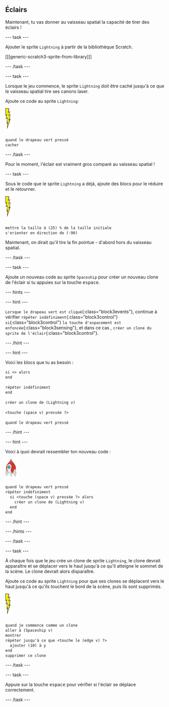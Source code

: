 ## Éclairs

Maintenant, tu vas donner au vaisseau spatial la capacité de tirer des éclairs !

--- task ---

Ajouter le sprite `Lightning` à partir de la bibliothèque Scratch.

[[[generic-scratch3-sprite-from-library]]]

--- /task ---

--- task ---

Lorsque le jeu commence, le sprite `Lightning` doit être caché jusqu'à ce que le vaisseau spatial tire ses canons laser.

Ajoute ce code au sprite `Lightning`:

![sprite éclair](images/lightning-sprite.png)

```blocks3
quand le drapeau vert pressé
cacher

```

--- /task ---

Pour le moment, l'éclair est vraiment gros comparé au vaisseau spatial !

--- task ---

Sous le code que le sprite `Lightning` a déjà, ajoute des blocs pour le réduire et le retourner.

![sprite éclair](images/lightning-sprite.png)

```blocks3
mettre la taille à (25) % de la taille initiale
s'orienter en direction de (-90)
```

Maintenant, on dirait qu'il tire la fin pointue - d'abord hors du vaisseau spatial.

--- /task ---

--- task ---

Ajoute un nouveau code au sprite `Spaceship` pour créer un nouveau clone de l'éclair si tu appuies sur la touche <kbd>espace</kbd>.

--- hints ---

--- hint ---

`Lorsque le drapeau vert est cliqué`{:class="block3events"}, continue à vérifier `répéter indéfiniment`{:class="block3control"} `si`{:class="block3control"} `la touche d'espacement est enfoncée`{:class="block3sensing"}, et dans ce cas , `créer un clone du sprite de l'éclair`{:class="block3control"}.

--- /hint ---

--- hint ---

Voici les blocs que tu as besoin :

```blocks3
si <> alors
end

répéter indéfiniment
end

créer un clone de (Lightning v)

<touche (space v) pressée ?>

quand le drapeau vert pressé
```

--- /hint ---

--- hint ---

Voici à quoi devrait ressembler ton nouveau code :

![sprite de roquette](images/rocket-sprite.png)

```blocks3
quand le drapeau vert pressé
répéter indéfiniment 
  si <touche (space v) pressée ?> alors 
    créer un clone de (Lightning v)
  end
end
```

--- /hint ---

--- /hints ---

--- /task ---

--- task ---

À chaque fois que le jeu crée un clone de sprite `Lightning`, le clone devrait apparaître et se déplacer vers le haut jusqu'à ce qu'il atteigne le sommet de la scène. Le clone devrait alors disparaître.

Ajoute ce code au sprite `Lightning` pour que ses clones se déplacent vers le haut jusqu'à ce qu'ils touchent le bord de la scène, puis ils sont supprimés.

![sprite éclair](images/lightning-sprite.png)

```blocks3
quand je commence comme un clone
aller à (Spaceship v)
montrer
répéter jusqu'à ce que <touche le (edge v) ?> 
  ajouter (10) à y
end
supprimer ce clone
```

--- /task ---

--- task ---

Appuie sur la touche <kbd>espace</kbd> pour vérifier si l'éclair se déplace correctement.

--- /task ---